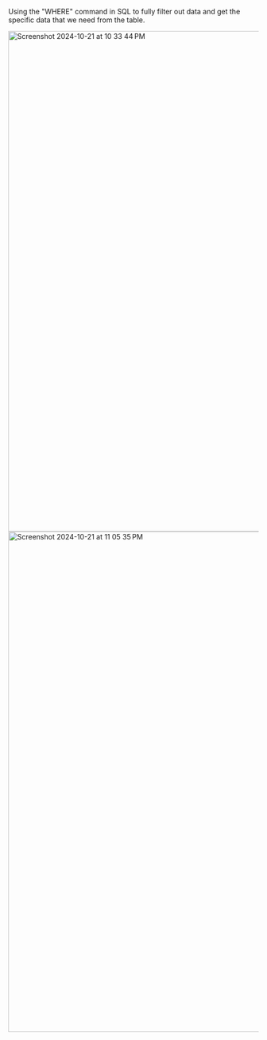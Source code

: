 Using the "WHERE" command in SQL to fully filter out data and get the specific data that we need from the table.


<img width="1008" alt="Screenshot 2024-10-21 at 10 33 44 PM" src="https://github.com/user-attachments/assets/3c7e7b0b-28eb-4b4f-8ad8-c9842cb8a00b">
<img width="1008" alt="Screenshot 2024-10-21 at 11 05 35 PM" src="https://github.com/user-attachments/assets/eaf84251-9881-48af-b772-8fd77d922b8a">
